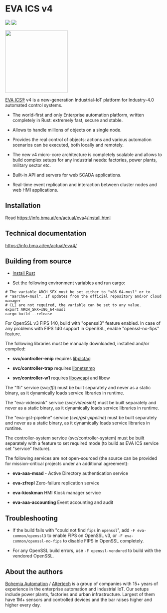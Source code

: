 # EVA ICS v4

<img src="https://img.shields.io/badge/license-Apache%202.0-green" /> <img
src="https://img.shields.io/badge/rust-2021-pink.svg" />

<img src="https://raw.githubusercontent.com/eva-ics/eva4/main/logo.png"
width="200" />

[EVA ICS®](https://www.eva-ics.com) v4 is a new-generation Industrial-IoT
platform for Industry-4.0 automated control systems.

* The world-first and only Enterprise automation platform, written completely
  in Rust: extremely fast, secure and stable.

* Allows to handle millions of objects on a single node.

* Provides the real control of objects: actions and various automation
  scenarios can be executed, both locally and remotely.

* The new v4 micro-core architecture is completely scalable and allows to build
  complex setups for any industrial needs: factories, power plants, military
  sector etc.

* Built-in API and servers for web SCADA applications.

* Real-time event replication and interaction between cluster nodes and web HMI
  applications.

## Installation

Read <https://info.bma.ai/en/actual/eva4/install.html>

## Technical documentation

<https://info.bma.ai/en/actual/eva4/>

## Building from source

* [Install Rust](https://www.rust-lang.org/tools/install)

* Set the following environment variables and run cargo:

```
# The variable ARCH_SFX must be set either to "x86_64-musl" or to
# "aarch64-musl". If updates from the official repository and/or cloud manager
# CLI are not required, the variable can be set to any value.
export ARCH_SFX=x86_64-musl
cargo build --release
```

For OpenSSL v3 FIPS 140, build with "openssl3" feature enabled. In case of
any problems with FIPS 140 support in OpenSSL, enable "openssl-no-fips"
feature.

The following libraries must be manually downloaded, installed and/or compiled:

* **svc/controller-enip** requires [libplctag](https://libplctag.github.io)

* **svc/controller-trap** requires [libnetsnmp](http://www.net-snmp.org)

* **svc/controller-w1** requires [libowcapi](https://owfs.org/) and libow

The "ffi" service (*svc/ffi*) must be built separately and never as a static
binary, as it dynamically loads service libraries in runtime.

The "eva-videosink" service (*svc/videosink*) must be built separately and
never as a static binary, as it dynamically loads service libraries in runtime.

The "eva-gst-pipeline" service (*svc/gst-pipeline*) must be built separately
and never as a static binary, as it dynamically loads service libraries in
runtime.

The controller-system service (svc/controller-system) must be built separately
with a feature to set required mode (to build as EVA ICS service set "service"
feature).

The following services are not open-sourced (the source can be provided for
mission-critical projects under an additional agreement):

* **eva-aaa-msad** - Active Directory authentication service

* **eva-zfrepl** Zero-failure replication service

* **eva-kioskman** HMI Kiosk manager service

* **eva-aaa-accounting** Event accounting and audit

## Troubleshooting

- If the build fails with "could not find `fips` in `openssl`", add `-F
  eva-common/openssl3` to enable FIPS on OpenSSL v3, or `-F
  eva-common/openssl-no-fips` to disable FIPS in OpenSSL completely.

- For any OpenSSL build errors, use `-F openssl-vendored` to build with the
  vendored OpenSSL.

## About the authors

[Bohemia Automation](https://www.bohemia-automation.com) /
[Altertech](https://www.altertech.com) is a group of companies with 15+ years
of experience in the enterprise automation and industrial IoT. Our setups
include power plants, factories and urban infrastructure. Largest of them have
1M+ sensors and controlled devices and the bar raises higher and higher every
day.
